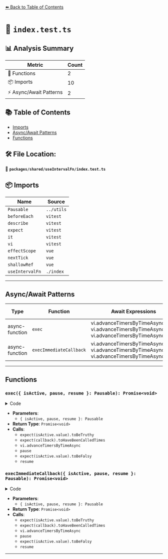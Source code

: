[⬅️ Back to Table of Contents](../../../index.md)

# 📄 `index.test.ts`

## 📊 Analysis Summary

| Metric | Count |
|--------|-------|
| 🔧 Functions | 2 |
| 📦 Imports | 10 |
| ⚡ Async/Await Patterns | 2 |

## 📚 Table of Contents

- [Imports](#imports)
- [Async/Await Patterns](#asyncawait-patterns)
- [Functions](#functions)

## 🛠️ File Location:
📂 **`packages/shared/useIntervalFn/index.test.ts`**

## 📦 Imports

| Name | Source |
|------|--------|
| `Pausable` | `../utils` |
| `beforeEach` | `vitest` |
| `describe` | `vitest` |
| `expect` | `vitest` |
| `it` | `vitest` |
| `vi` | `vitest` |
| `effectScope` | `vue` |
| `nextTick` | `vue` |
| `shallowRef` | `vue` |
| `useIntervalFn` | `./index` |


---

## Async/Await Patterns

| Type | Function | Await Expressions | Promise Chains |
|------|----------|-------------------|----------------|
| async-function | `exec` | vi.advanceTimersByTimeAsync(60), vi.advanceTimersByTimeAsync(60), vi.advanceTimersByTimeAsync(60) | *none* |
| async-function | `execImmediateCallback` | vi.advanceTimersByTimeAsync(60), vi.advanceTimersByTimeAsync(60), vi.advanceTimersByTimeAsync(60) | *none* |


---

## Functions

### `exec({ isActive, pause, resume }: Pausable): Promise<void>`

<details><summary>Code</summary>

```ts
async function exec({ isActive, pause, resume }: Pausable) {
    expect(isActive.value).toBeTruthy()
    expect(callback).toHaveBeenCalledTimes(0)

    await vi.advanceTimersByTimeAsync(60)
    expect(callback).toHaveBeenCalledTimes(1)

    pause()
    expect(isActive.value).toBeFalsy()

    await vi.advanceTimersByTimeAsync(60)
    expect(callback).toHaveBeenCalledTimes(1)

    resume()
    expect(isActive.value).toBeTruthy()

    await vi.advanceTimersByTimeAsync(60)
    expect(callback).toHaveBeenCalledTimes(2)
  }
```
</details>

- **Parameters**:
  - `{ isActive, pause, resume }: Pausable`
- **Return Type**: `Promise<void>`
- **Calls**:
  - `expect(isActive.value).toBeTruthy`
  - `expect(callback).toHaveBeenCalledTimes`
  - `vi.advanceTimersByTimeAsync`
  - `pause`
  - `expect(isActive.value).toBeFalsy`
  - `resume`
### `execImmediateCallback({ isActive, pause, resume }: Pausable): Promise<void>`

<details><summary>Code</summary>

```ts
async function execImmediateCallback({ isActive, pause, resume }: Pausable) {
    expect(isActive.value).toBeTruthy()
    expect(callback).toHaveBeenCalledTimes(1)

    await vi.advanceTimersByTimeAsync(60)
    expect(callback).toHaveBeenCalledTimes(2)

    pause()
    expect(isActive.value).toBeFalsy()

    await vi.advanceTimersByTimeAsync(60)
    expect(callback).toHaveBeenCalledTimes(2)

    resume()
    expect(isActive.value).toBeTruthy()
    expect(callback).toHaveBeenCalledTimes(3)

    await vi.advanceTimersByTimeAsync(60)
    expect(callback).toHaveBeenCalledTimes(4)
  }
```
</details>

- **Parameters**:
  - `{ isActive, pause, resume }: Pausable`
- **Return Type**: `Promise<void>`
- **Calls**:
  - `expect(isActive.value).toBeTruthy`
  - `expect(callback).toHaveBeenCalledTimes`
  - `vi.advanceTimersByTimeAsync`
  - `pause`
  - `expect(isActive.value).toBeFalsy`
  - `resume`

---